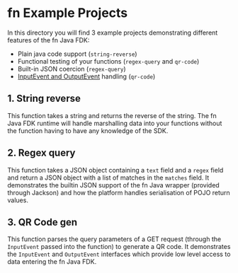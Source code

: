 # fn Example Projects

In this directory you will find 3 example projects demonstrating different
features of the fn Java FDK:

* Plain java code support (`string-reverse`)
* Functional testing of your functions (`regex-query` and `qr-code`)
* Built-in JSON coercion (`regex-query`)
* [InputEvent and OutputEvent](/docs/DataBinding.md) handling (`qr-code`)

## 1. String reverse

This function takes a string and returns the reverse of the string.
The fn Java FDK runtime will handle marshalling data into your
functions without the function having to have any knowledge of the SDK.

## 2. Regex query

This function takes a JSON object containing a `text` field and a `regex`
field and return a JSON object with a list of matches in the `matches`
field. It demonstrates the builtin JSON support of the fn Java
wrapper (provided through Jackson) and how the platform handles serialisation
of POJO return values.

## 3. QR Code gen

This function parses the query parameters of a GET request (through the
`InputEvent` passed into the function) to generate a QR code. It demonstrates
the `InputEvent` and `OutputEvent` interfaces which provide low level
access to data entering the fn Java FDK.
